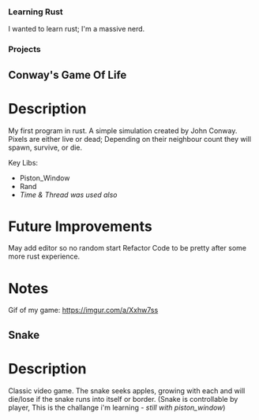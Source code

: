 ### Learning Rust

I wanted to learn rust; I'm a massive nerd.

### Projects

## Conway's Game Of Life
# Description
My first program in rust.
A simple simulation created by John Conway. Pixels are either live or dead; Depending on their neighbour count they will spawn, survive, or die.

Key Libs:
- Piston_Window
- Rand
- *Time & Thread was used also*

# Future Improvements
May add editor so no random start
Refactor Code to be pretty after some more rust experience. 

# Notes
Gif of my game: https://imgur.com/a/Xxhw7ss

## Snake
# Description
Classic video game. The snake seeks apples, growing with each and will die/lose if the snake runs into itself or border. (Snake is controllable by player, This is the challange i'm learning - *still with piston_window*)

